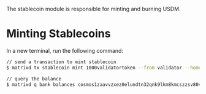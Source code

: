 The stablecoin module is responsible for minting and burning USDM.

# Minting Stablecoins

In a new terminal, run the following command:

```sh
// send a transaction to mint stablecoin
$ matrixd tx stablecoin mint 1000validatortoken --from validator --home data/localnet --chain-id localnet

// query the balance
$ matrixd q bank balances cosmos1zaavvzxez0elundtn32qnk9lkm8kmcszzsv80v
